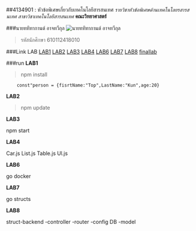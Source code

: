 ##4134901 : หัวข้อพิเศษเกี่ยวกับเทคโนโลยีสารสนเทศ
*รายวิชาหัวข้อพิเศษด้านเทคโนโลยรสารสนเทศ*
_สาขาวิชาเทคโนโลยีสารสนเทศ_
**คณะวิทยาศาสตร์**

###นายททิทากานต์ อาจทวีกุล
![นายททิทากานต์ อาจทวีกุล](https://lh3.googleusercontent.com/a-/AOh14GjhBiHG5ruifppw2DEo0u2kncm_3OzeXiDQHVpqJg=s96-c-rg-br100)

>รหัสนักศึกษา 610112418010

###Link LAB
[LAB1](https://github.com/tatitakan/4134901-2-64/tree/master/LAB1)
[LAB2](https://github.com/tatitakan/4134901-2-64/tree/master/LAB2)
[LAB3](https://github.com/tatitakan/4134901-2-64/tree/master/LAB3)
[LAB4](https://github.com/tatitakan/4134901-2-64/tree/master/LAB3/hello-react/src/components)
[LAB6](https://github.com/tatitakan/4134901-2-64/tree/master/LAB6)
[LAB7](https://github.com/tatitakan/4134901-2-64/tree/master/LAB7)
[LAB8](https://github.com/tatitakan/4134901-2-64/tree/master/LAB8)
[finallab](https://github.com/tatitakan/finallab.git)

###run
**LAB1**

>npm install

```
    const"person = {fisrtName:"Top",LastName:"Kun",age:20}
```

**LAB2**

>npm update

**LAB3**

npm start

**LAB4**

Car.js List.js Table.js Ul.js

**LAB6**

go docker

**LAB7**

go structs

**LAB8**

struct-backend
-controller
-router
-config DB
-model

